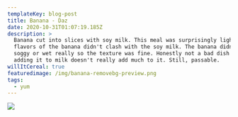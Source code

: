 ```yaml
---
templateKey: blog-post
title: Banana - Daz
date: 2020-10-31T01:07:19.185Z
description: >
  Banana cut into slices with soy milk. This meal was surprisingly light, the
  flavors of the banana didn't clash with the soy milk. The banana didn't get
  soggy or wet really so the texture was fine. Honestly not a bad dish but
  adding it to milk doesn't really add much to it. Still, passable.
willItCereal: true
featuredimage: /img/banana-removebg-preview.png
tags:
  - yum
---
```

![](/img/banana-removebg-preview.png)